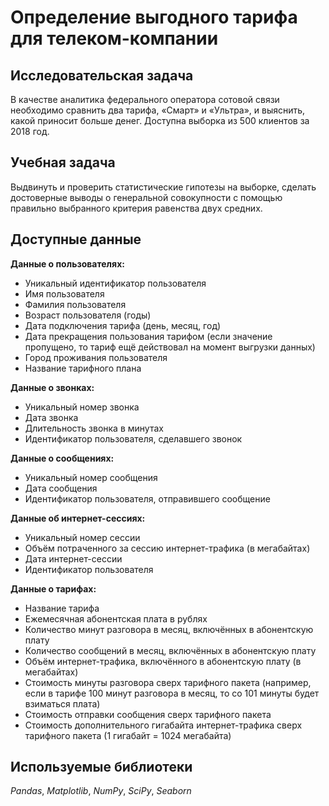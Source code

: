 # Определение выгодного тарифа для телеком-компании

## Исследовательская задача
В качестве аналитика федерального оператора сотовой связи необходимо сравнить два тарифа, «Смарт» и «Ультра», и выяснить, какой приносит больше денег. Доступна выборка из 500 клиентов за 2018 год.

## Учебная задача
Выдвинуть и проверить статистические гипотезы на выборке, сделать достоверные выводы о генеральной совокупности с помощью правильно выбранного критерия равенства двух средних.

## Доступные данные
**Данные о пользователях:**
- Уникальный идентификатор пользователя
- Имя пользователя
- Фамилия пользователя
- Возраст пользователя (годы)
- Дата подключения тарифа (день, месяц, год)
- Дата прекращения пользования тарифом (если значение пропущено, то тариф ещё действовал на момент выгрузки данных)
- Город проживания пользователя
- Название тарифного плана


**Данные о звонках:**
- Уникальный номер звонка
- Дата звонка
- Длительность звонка в минутах
- Идентификатор пользователя, сделавшего звонок


**Данные о сообщениях:**
- Уникальный номер сообщения
- Дата сообщения
- Идентификатор пользователя, отправившего сообщение


**Данные об интернет-сессиях:**
- Уникальный номер сессии
- Объём потраченного за сессию интернет-трафика (в мегабайтах)
- Дата интернет-сессии
- Идентификатор пользователя


**Данные о тарифах:**
- Название тарифа
- Ежемесячная абонентская плата в рублях
- Количество минут разговора в месяц, включённых в абонентскую плату
- Количество сообщений в месяц, включённых в абонентскую плату
- Объём интернет-трафика, включённого в абонентскую плату (в мегабайтах)
- Стоимость минуты разговора сверх тарифного пакета (например, если в тарифе 100 минут разговора в месяц, то со 101 минуты будет взиматься плата)
- Стоимость отправки сообщения сверх тарифного пакета
- Стоимость дополнительного гигабайта интернет-трафика сверх тарифного пакета (1 гигабайт = 1024 мегабайта)

## Используемые библиотеки
*Pandas*, *Matplotlib*, *NumPy*, *SciPy*, *Seaborn*
